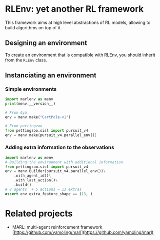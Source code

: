 # RLEnv: yet another RL framework
This framework aims at high level abstractions of RL models, allowing to build algorithms on top of it.

## Designing an environment
To create an environment that is compatible with RLEnv, you should inherit from the `RLEnv` class.

## Instanciating an environment
### Simple environments
```python
import marlenv as menv
print(menv.__version__)

# From Gym
env = menv.make("CartPole-v1")

# From pettingzoo
from pettingzoo.sisl import pursuit_v4
env = menv.make(pursuit_v4.parallel_env())
```

### Adding extra information to the observations
```python
import marlenv as menv
# Building the environment with additional information
from pettingzoo.sisl import pursuit_v4
env = menv.Builder(pursuit_v4.parallel_env())\
    .with_agent_id()\
    .with_last_action()\
    .build()
# 8 agents  + 5 actions = 13 extras
assert env.extra_feature_shape == (13, )
```

# Related projects
- MARL: multi-agent reinforcement framework [https://github.com/yamoling/marl](https://github.com/yamoling/marl)